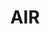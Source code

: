 ---
title: "AIR"
summary: "Air is a French music duo from Versailles, consisting of Nicolas Godin and Jean-Benoît Dunckel. Their critically acclaimed debut album, Moon Safari, including the track \"Sexy Boy\", was an international success in 1998. Its follow-up, The Virgin Suicides, was the score to Sofia Coppola's first movie of the same name. The band has since released the albums 10 000 Hz Legend, Talkie Walkie, Pocket Symphony, Love 2, Le voyage dans la lune and Music for Museum. The band is influenced by a wide variety of musical styles and artists."
slug: "air"
image: "air.jpg"
apple_music_artist_url: "https://music.apple.com/gb/artist/air/5641488"
wikipedia_url: "https://en.wikipedia.org/wiki/Air_(French_band)"
---